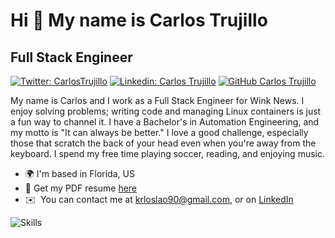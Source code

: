 Hi 👋 My name is Carlos Trujillo
================================

Full Stack Engineer
-------------------

[![Twitter: CarlosTrujillo](https://img.shields.io/twitter/follow/realcarlostru?style=social)](https://twitter.com/realcarlostru)
[![Linkedin: Carlos Trujillo](https://img.shields.io/badge/-CarlosTrujillo-blue?style=flat-square&logo=Linkedin&logoColor=white&link=https://www.linkedin.com/in/thaianebraga/)](https://www.linkedin.com/in/realcarlostrujillo/)
[![GitHub Carlos Trujillo](https://img.shields.io/github/followers/realcarlostrujillo?label=follow&style=social)](https://github.com/realcarlostrujillo)
<!-- [![YouTube Channel Subscribers](https://img.shields.io/youtube/channel/subscribers/UC70v3MwS7-jij0UfsdiXYAw?style=social)](https://www.youtube.com/channel/UC70v3MwS7-jij0UfsdiXYAw) -->

My name is Carlos and I work as a Full Stack Engineer for Wink News. I enjoy solving problems; writing code and managing Linux containers is just a fun way to channel it. I have a Bachelor's in Automation Engineering, and my motto is "It can always be better." I love a good challenge, especially those that scratch the back of your head even when you're away from the keyboard. I spend my free time playing soccer, reading, and enjoying music.

* 🌍  I'm based in Florida, US
* 🚀  Get my PDF resume [here](https://github.com/realcarlostrujillo/realcarlostrujillo/raw/main/Resume.pdf)
* ✉️  You can contact me at [krloslao90@gmail.com](mailto:krloslao90@gmail.com), or on [LinkedIn](https://www.linkedin.com/in/realcarlostrujillo/)
<!-- * 🖥️  See my portfolio at [RealCarlosTrujillo.com](http://realcarlostrujillo.com) -->
  
<img src="https://file.io/4FMxR9moImfZ" alt="Skills" />
